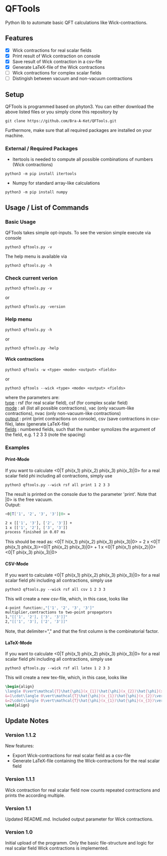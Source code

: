# QFTools
Python lib to automate basic QFT calculations like Wick-contractions.
## Features
- [x] Wick contractions for real scalar fields
- [x] Print result of Wick contraction on console
- [x] Save result of Wick contraction in a csv-file
- [x] Generate LaTeX-file of the Wick contractions
- [ ] Wick contractions for complex scalar fields
- [ ] Distingish between vacuum and non-vacuum contractions
## Setup
QFTools is programmed based on phyton3. You can either download the above listed files or you simply clone this repository by
```console
git clone https://github.com/Bra-A-Ket/QFTools.git
```
Furthermore, make sure that all required packages are installed on your machine.
### External / Required Packages
- Itertools is needed to compute all possible combinations of numbers (Wick contractions)
```console
python3 -m pip install itertools
```
- Numpy for standard array-like calculations
```console
python3 -m pip install numpy
```
## Usage / List of Commands
### Basic Usage
QFTools takes simple opt-inputs. To see the version simple execute via console
```console
python3 qftools.py -v
```
The help menu is available via
```console
python3 qftools.py -h
```
### Check current verion
```console
python3 qftools.py -v
```
or
```console
python3 qftools.py -version
```
### Help menu
```console
python3 qftools.py -h
```
or
```console
python3 qftools.py -help
```
#### Wick contractions
```console
python3 qftools -w <type> <mode> <output> <fields>
```
or
```console
python3 qftools --wick <type> <mode> <output> <fields>
```
where the parameters are:\
<ins>type</ins> : rsf (for real scalar field), csf (for complex scalar field)\
<ins>mode</ins> : all (list all possible contractions), vac (only vacuum-like contractions), nvac (only non-vacuum-like contractions)\
<ins>output</ins> : print (print contractions on console), csv (save contractions in csv-file), latex (generate LaTeX-file)\
<ins>fields</ins> : numbered fields, such that the number symolizes the argument of the field, e.g. 1 2 3 3 (note the spacing)
### Examples
#### Print-Mode
If you want to calculate <0|T phi(x_1) phi(x_2) phi(x_3) phi(x_3)|0> for a real scalar field phi including all contractions, simply use
```console
python3 qftools.py --wick rsf all print 1 2 3 3
```
The result is printed on the console due to the parameter 'print'. Note that |0> is the free vacuum.\
Output:
```bash
<0|T['1', '2', '3', '3']|0> =

2 x [['1', '3'], ['2', '3']] +
1 x [['1', '2'], ['3', '3']]
process finished in 0.07 ms
```
This should be read as: <0|T hi(x_1) phi(x_2) phi(x_3) phi(x_3)|0> = 2 x <0|T phi(x_1) phi(x_3)><0|T phi(x_2) phi(x_3)|0> + 1 x <0|T phi(x_1) phi(x_2)|0><0|T phi(x_3) phi(x_3)|0>
#### CSV-Mode
If you want to calculate <0|T phi(x_1) phi(x_2) phi(x_3) phi(x_3)|0> for a real scalar field phi including all contractions, simply use
```console
python3 qftools.py --wick rsf all csv 1 2 3 3
```
This will create a new csv-file, which, in this case, looks like
```bash
4-point function:,"['1', '2', '3', '3']"
multiplier,contractions to two-point propagators
1,"[['1', '2'], ['3', '3']]"
2,"[['1', '3'], ['2', '3']]"
```
Note, that delimiter="," and that the first column is the combinatorial factor.
#### LaTeX-Mode
If you want to calculate <0|T phi(x_1) phi(x_2) phi(x_3) phi(x_3)|0> for a real scalar field phi including all contractions, simply use
```console
python3 qftools.py --wick rsf all latex 1 2 3 3
```
This will create a new tex-file, which, in this case, looks like
```latex
\begin{align}
\langle 0\vert\mathcal{T}\hat{\phi}(x_{1})\hat{\phi}(x_{2})\hat{\phi}(x_{3})\hat{\phi}(x_{3})\vert 0\rangle
&=1\cdot\langle 0\vert\mathcal{T}\hat{\phi}(x_{1})\hat{\phi}(x_{2})\vert 0\rangle\langle 0\vert\mathcal{T}\hat{\phi}(x_{3})\hat{\phi}(x_{3})\vert 0\rangle\\
&=2\cdot\langle 0\vert\mathcal{T}\hat{\phi}(x_{1})\hat{\phi}(x_{3})\vert 0\rangle\langle 0\vert\mathcal{T}\hat{\phi}(x_{2})\hat{\phi}(x_{3})\vert 0\rangle
\end{align}
```
## Update Notes
### Version 1.1.2
New features:
- Export Wick-contractions for real scalar field as a csv-file
- Generate LaTeX-file containing the Wick-contractions for the real scalar field
### Version 1.1.1
Wick contraction for real scalar field now counts repeated contractions and prints the according multiple.
### Version 1.1
Updated README.md. Included output parameter for Wick contractions.
### Version 1.0
Initial upload of the programm. Only the basic file-structure and logic for real scalar field Wick contractions is implemented.
